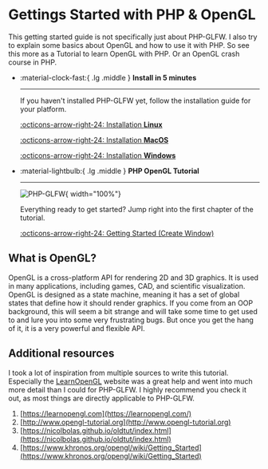 # Gettings Started with PHP & OpenGL 

This getting started guide is not specifically just about PHP-GLFW. I also try to explain some basics about OpenGL and how to use it with PHP.
So see this more as a Tutorial to learn OpenGL with PHP. Or an OpenGL crash course in PHP.

<div class="grid cards" markdown>

-   :material-clock-fast:{ .lg .middle } __Install in 5 minutes__

    ---

    If you haven't installed PHP-GLFW yet, follow the installation guide for your platform.

    [:octicons-arrow-right-24: Installation **Linux**](./installation/install-linux.md)

    [:octicons-arrow-right-24: Installation **MacOS**](./installation/install-macos.md)
    
    [:octicons-arrow-right-24: Installation **Windows**](./installation/install-windows.md)

-   :material-lightbulb:{ .lg .middle } __PHP OpenGL Tutorial__

    ---

    ![PHP-GLFW](./../docs-assets/php-glfw/getting_started/basic_pipeline.png){ width="100%"}

    Everything ready to get started? Jump right into the first chapter of the tutorial.

    [:octicons-arrow-right-24: Getting Started (Create Window)](./window-creation.md)
</div>

## What is OpenGL?

OpenGL is a cross-platform API for rendering 2D and 3D graphics. It is used in many applications, including games, CAD, and scientific visualization. OpenGL is designed as a state machine, meaning it has a set of global states that define how it should render graphics. If you come from an OOP background, this will seem a bit strange and will take some time to get used to and lure you into some very frustrating bugs. But once you get the hang of it, it is a very powerful and flexible API.

## Additional resources 

I took a lot of inspiration from multiple sources to write this tutorial. Especially the [LearnOpenGL](https://learnopengl.com/) website was a great help and went into much more detail than I could for PHP-GLFW. I highly recommend you check it out, as most things are directly applicable to PHP-GLFW.

 1. [https://learnopengl.com](https://learnopengl.com/)
 2. [http://www.opengl-tutorial.org](http://www.opengl-tutorial.org)
 3. [https://nicolbolas.github.io/oldtut/index.html](https://nicolbolas.github.io/oldtut/index.html)
 2. [https://www.khronos.org/opengl/wiki/Getting_Started](https://www.khronos.org/opengl/wiki/Getting_Started)
